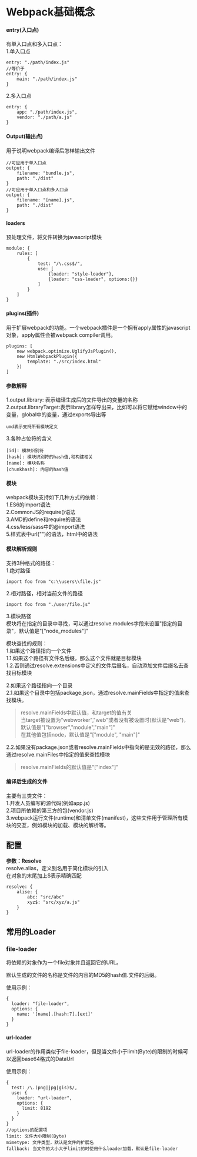 # Webpack基础概念
#### entry(入口点)  
有单入口点和多入口点：    
1.单入口点  

```
entry: "./path/index.js"
//等价于
entry: {
	main: "./path/index.js"
}
```

2.多入口点  

```
entry: {
	app: "./path/index.js",
    vendor: "./path/a.js"
}
```

#### Output(输出点)
用于说明webpack编译后怎样输出文件    

```
//可应用于单入口点
output: {
	filename: "bundle.js",
    path: "./dist"
}
//可应用于单入口点和多入口点
output: {
	filename: "[name].js",
    path: "./dist"
}
```

#### loaders
预处理文件，将文件转换为javascript模块  

```
module: {
	rules: [
		{
			test: "/\.css$/",
			use: [
				{loader: "style-loader"},
				{loader: "css-loader", options:{}}
			]
		}
	]
}
```

#### plugins(插件) 
用于扩展webpack的功能。一个webpack插件是一个拥有apply属性的javascript对象，apply属性会被webpack compiler调用。  

```
plugins: [
	new webpack.optimize.UglifyJsPlugin(),
	new HtmlWebpackPlugin({
		template: "./src/index.html"
	})
]
```

#### 参数解释  
1.output.library: 表示编译生成后的文件导出的变量的名称    
2.output.libraryTarget:表示library怎样导出来，比如可以将它赋给window中的变量，global中的变量，通过exports导出等  

```
umd表示支持所有模块定义
```

3.各种占位符的含义  

```
[id]: 模块识别符
[hash]: 模块识别符的hash值,和构建相关
[name]: 模块名称
[chunkhash]: 内容的hash值
```

#### 模块
webpack模块支持如下几种方式的依赖：  
1.ES6的import语法  
2.CommonJS的require()语法  
3.AMD的define和require的语法  
4.css/less/sass中的@import语法  
5.样式表中url("")的语法，html中<img src="">的语法  


#### 模块解析规则
支持3种格式的路径：    
1.绝对路径  

```
import foo from "c:\\users\\file.js"
```

2.相对路径，相对当前文件的路径  

```
import foo from "./user/file.js"
```

3.模块路径  
模块将在指定的目录中寻找，可以通过resolve.modules字段来设置"指定的目录"，默认值是"["node_modules"]"  

模块查找的规则：  
1.如果这个路径指向一个文件  
1.1.如果这个路径有文件名后缀，那么这个文件就是目标模块  
1.2.否则通过resolve.extensions中定义的文件后缀名，自动添加文件后缀名去查找目标模块  

2.如果这个路径指向一个目录  
2.1.如果这个目录中包括package.json，通过resolve.mainFields中指定的值来查找模块。  
> resolve.mainFields中默认值，和target的值有关  
> 当target被设置为"webworker","web"或者没有被设置时(默认是"web")，默认值是"["browser","module","main"]"  
> 在其他值包括node，默认值是"["module", "main"]"

2.2.如果没有package.json或者resolve.mainFields中指向的是无效的路径，那么通过resolve.mainFiles中指定的值来查找模块  
> resolve.mainFields的默认值是"["index"]"

#### 编译后生成的文件
主要有三类文件：  
1.开发人员编写的源代码(例如app.js)    
2.项目所依赖的第三方的包(vendor.js)  
3.webpack运行文件(runtime)和清单文件(manifest)，这些文件用于管理所有模块的交互，例如模块的加载、模块的解析等。  


## 配置
**参数：Resolve**  
resolve.alias，定义别名用于简化模块的引入  
在对象的末尾加上$表示精确匹配  

```
resolve: {
	alise: {
		abc: "src/abc"
        xyz$: "src/xyz/a.js"
	}
}
```

## 常用的Loader
### file-loader  
将依赖的对象作为一个file对象并且返回它的URL。  

默认生成的文件的名称是文件的内容的MD5的hash值.文件的后缀。  

使用示例：  

```
{
  loader: "file-loader",
  options: {
    name: '[name].[hash:7].[ext]'
  }
}
```

#### url-loader
url-loader的作用类似于file-loader，但是当文件小于limit(Byte)的限制的时候可以返回base64格式的DataUrl

使用示例：  

```
{
  test: /\.(png|jpg|gis)$/,
  use: {
    loader: "url-loader",
    options: {
      limit: 8192 
    }
  }
}
//options的配置项
limit: 文件大小限制(Byte)
mimetype: 文件类型，默认是文件的扩展名
fallback: 当文件的大小大于limit的时使用什么loader加载，默认是file-loader
```
